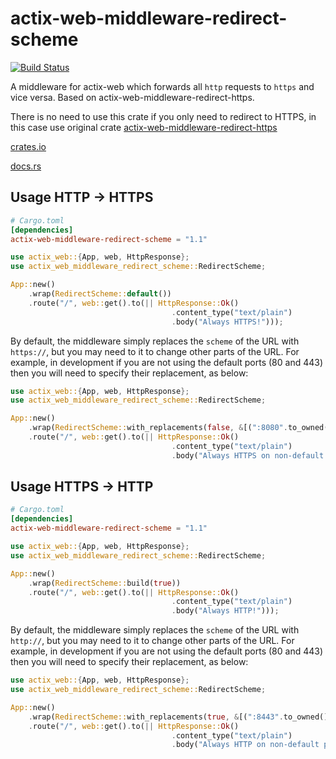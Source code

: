 # actix-web-middleware-redirect-scheme

[![Build Status](https://travis-ci.org/perdumonocle/actix-web-middleware-redirect-scheme.svg?branch=master)](https://travis-ci.org/perdumonocle/actix-web-middleware-redirect-scheme)

A middleware for actix-web which forwards all `http` requests to `https` and vice versa. Based on actix-web-middleware-redirect-https.

There is no need to use this crate if you only need to redirect to HTTPS, in this case use original crate [actix-web-middleware-redirect-https](https://crates.io/crates/actix-web-middleware-redirect-https)

[crates.io](https://crates.io/crates/actix-web-middleware-redirect-scheme)

[docs.rs](https://docs.rs/actix-web-middleware-redirect-scheme)

## Usage HTTP -> HTTPS

```toml
# Cargo.toml
[dependencies]
actix-web-middleware-redirect-scheme = "1.1"
```

```rust
use actix_web::{App, web, HttpResponse};
use actix_web_middleware_redirect_scheme::RedirectScheme;

App::new()
    .wrap(RedirectScheme::default())
    .route("/", web::get().to(|| HttpResponse::Ok()
                                    .content_type("text/plain")
                                    .body("Always HTTPS!")));
```
By default, the middleware simply replaces the `scheme` of the URL with `https://`, but you may need to it to change other parts of the URL.
For example, in development if you are not using the default ports (80 and 443) then you will need to specify their replacement, as below:

```rust
use actix_web::{App, web, HttpResponse};
use actix_web_middleware_redirect_scheme::RedirectScheme;

App::new()
    .wrap(RedirectScheme::with_replacements(false, &[(":8080".to_owned(), ":8443".to_owned())]))
    .route("/", web::get().to(|| HttpResponse::Ok()
                                    .content_type("text/plain")
                                    .body("Always HTTPS on non-default ports!")));
```

## Usage HTTPS -> HTTP

```toml
# Cargo.toml
[dependencies]
actix-web-middleware-redirect-scheme = "1.1"
```

```rust
use actix_web::{App, web, HttpResponse};
use actix_web_middleware_redirect_scheme::RedirectScheme;

App::new()
    .wrap(RedirectScheme::build(true))
    .route("/", web::get().to(|| HttpResponse::Ok()
                                    .content_type("text/plain")
                                    .body("Always HTTP!")));
```
By default, the middleware simply replaces the `scheme` of the URL with `http://`, but you may need to it to change other parts of the URL.
For example, in development if you are not using the default ports (80 and 443) then you will need to specify their replacement, as below:

```rust
use actix_web::{App, web, HttpResponse};
use actix_web_middleware_redirect_scheme::RedirectScheme;

App::new()
    .wrap(RedirectScheme::with_replacements(true, &[(":8443".to_owned(), ":8080".to_owned())]))
    .route("/", web::get().to(|| HttpResponse::Ok()
                                    .content_type("text/plain")
                                    .body("Always HTTP on non-default ports!")));
```
